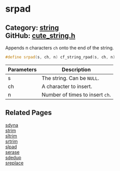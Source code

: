 [//]: # (This file is automatically generated by Cute Framework's docs parser.)
[//]: # (Do not edit this file by hand!)
[//]: # (See: https://github.com/RandyGaul/cute_framework/blob/master/samples/docs_parser.cpp)
[](../header.md ':include')

# srpad

Category: [string](/api_reference?id=string)  
GitHub: [cute_string.h](https://github.com/RandyGaul/cute_framework/blob/master/include/cute_string.h)  
---

Appends n characters `ch` onto the end of the string.

```cpp
#define srpad(s, ch, n) cf_string_rpad(s, ch, n)
```

Parameters | Description
--- | ---
s | The string. Can be `NULL`.
ch | A character to insert.
n | Number of times to insert `ch`.

## Related Pages

[sdyna](/string/sdyna.md)  
[strim](/string/strim.md)  
[sltrim](/string/sltrim.md)  
[srtrim](/string/srtrim.md)  
[slpad](/string/slpad.md)  
[serase](/string/serase.md)  
[sdedup](/string/sdedup.md)  
[sreplace](/string/sreplace.md)  
